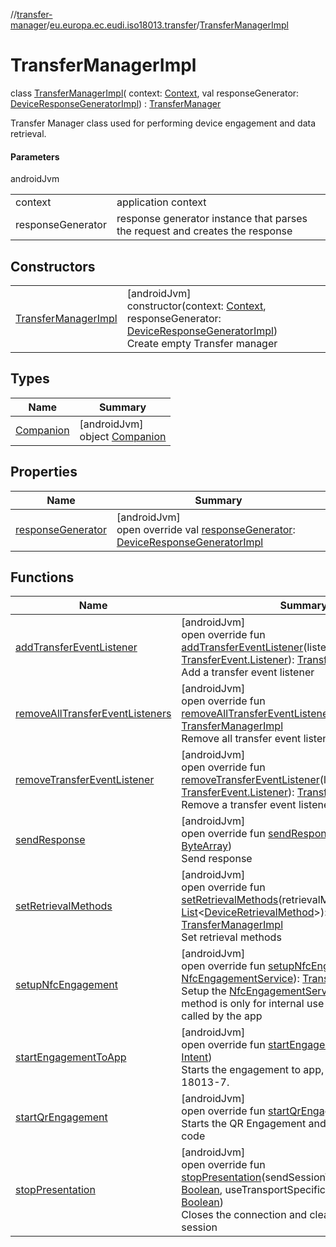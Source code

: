 //[transfer-manager](../../../index.md)/[eu.europa.ec.eudi.iso18013.transfer](../index.md)/[TransferManagerImpl](index.md)

# TransferManagerImpl

class [TransferManagerImpl](index.md)(
context: [Context](https://developer.android.com/reference/kotlin/android/content/Context.html), val
responseGenerator: [DeviceResponseGeneratorImpl](../../eu.europa.ec.eudi.iso18013.transfer.response/-device-response-generator-impl/index.md)) : [TransferManager](../-transfer-manager/index.md)

Transfer Manager class used for performing device engagement and data retrieval.

#### Parameters

androidJvm

|                   |                                                                              |
|-------------------|------------------------------------------------------------------------------|
| context           | application context                                                          |
| responseGenerator | response generator instance that parses the request and creates the response |

## Constructors

|                                                  |                                                                                                                                                                                                                                                                                                              |
|--------------------------------------------------|--------------------------------------------------------------------------------------------------------------------------------------------------------------------------------------------------------------------------------------------------------------------------------------------------------------|
| [TransferManagerImpl](-transfer-manager-impl.md) | [androidJvm]<br>constructor(context: [Context](https://developer.android.com/reference/kotlin/android/content/Context.html), responseGenerator: [DeviceResponseGeneratorImpl](../../eu.europa.ec.eudi.iso18013.transfer.response/-device-response-generator-impl/index.md))<br>Create empty Transfer manager |

## Types

| Name                             | Summary                                                 |
|----------------------------------|---------------------------------------------------------|
| [Companion](-companion/index.md) | [androidJvm]<br>object [Companion](-companion/index.md) |

## Properties

| Name                                       | Summary                                                                                                                                                                                                  |
|--------------------------------------------|----------------------------------------------------------------------------------------------------------------------------------------------------------------------------------------------------------|
| [responseGenerator](response-generator.md) | [androidJvm]<br>open override val [responseGenerator](response-generator.md): [DeviceResponseGeneratorImpl](../../eu.europa.ec.eudi.iso18013.transfer.response/-device-response-generator-impl/index.md) |

## Functions

| Name                                                                      | Summary                                                                                                                                                                                                                                                                                                                                                                                                                                            |
|---------------------------------------------------------------------------|----------------------------------------------------------------------------------------------------------------------------------------------------------------------------------------------------------------------------------------------------------------------------------------------------------------------------------------------------------------------------------------------------------------------------------------------------|
| [addTransferEventListener](add-transfer-event-listener.md)                | [androidJvm]<br>open override fun [addTransferEventListener](add-transfer-event-listener.md)(listener: [TransferEvent.Listener](../-transfer-event/-listener/index.md)): [TransferManagerImpl](index.md)<br>Add a transfer event listener                                                                                                                                                                                                          |
| [removeAllTransferEventListeners](remove-all-transfer-event-listeners.md) | [androidJvm]<br>open override fun [removeAllTransferEventListeners](remove-all-transfer-event-listeners.md)(): [TransferManagerImpl](index.md)<br>Remove all transfer event listeners                                                                                                                                                                                                                                                              |
| [removeTransferEventListener](remove-transfer-event-listener.md)          | [androidJvm]<br>open override fun [removeTransferEventListener](remove-transfer-event-listener.md)(listener: [TransferEvent.Listener](../-transfer-event/-listener/index.md)): [TransferManagerImpl](index.md)<br>Remove a transfer event listener                                                                                                                                                                                                 |
| [sendResponse](send-response.md)                                          | [androidJvm]<br>open override fun [sendResponse](send-response.md)(responseBytes: [ByteArray](https://kotlinlang.org/api/latest/jvm/stdlib/kotlin/-byte-array/index.html))<br>Send response                                                                                                                                                                                                                                                        |
| [setRetrievalMethods](set-retrieval-methods.md)                           | [androidJvm]<br>open override fun [setRetrievalMethods](set-retrieval-methods.md)(retrievalMethods: [List](https://kotlinlang.org/api/latest/jvm/stdlib/kotlin.collections/-list/index.html)&lt;[DeviceRetrievalMethod](../-device-retrieval-method/index.md)&gt;): [TransferManagerImpl](index.md)<br>Set retrieval methods                                                                                                                       |
| [setupNfcEngagement](setup-nfc-engagement.md)                             | [androidJvm]<br>open override fun [setupNfcEngagement](setup-nfc-engagement.md)(service: [NfcEngagementService](../../eu.europa.ec.eudi.iso18013.transfer.engagement/-nfc-engagement-service/index.md)): [TransferManagerImpl](index.md)<br>Setup the [NfcEngagementService](../../eu.europa.ec.eudi.iso18013.transfer.engagement/-nfc-engagement-service/index.md) Note: This method is only for internal use and should not be called by the app |
| [startEngagementToApp](start-engagement-to-app.md)                        | [androidJvm]<br>open override fun [startEngagementToApp](start-engagement-to-app.md)(intent: [Intent](https://developer.android.com/reference/kotlin/android/content/Intent.html))<br>Starts the engagement to app, according to ISO 18013-7.                                                                                                                                                                                                      |
| [startQrEngagement](start-qr-engagement.md)                               | [androidJvm]<br>open override fun [startQrEngagement](start-qr-engagement.md)()<br>Starts the QR Engagement and generates the QR code                                                                                                                                                                                                                                                                                                              |
| [stopPresentation](stop-presentation.md)                                  | [androidJvm]<br>open override fun [stopPresentation](stop-presentation.md)(sendSessionTerminationMessage: [Boolean](https://kotlinlang.org/api/latest/jvm/stdlib/kotlin/-boolean/index.html), useTransportSpecificSessionTermination: [Boolean](https://kotlinlang.org/api/latest/jvm/stdlib/kotlin/-boolean/index.html))<br>Closes the connection and clears the data of the session                                                              |
